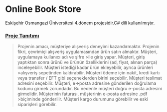 # Online Book Store
Eskişehir Osmangazi Üniversitesi 4.dönem projesidir.C# dili kullanılmıştır.
### [Proje Tanıtımı](https://github.com/gokhansamet/OnlineBookStore/blob/master/README.md#proje-tan%C4%B1t%C4%B1m%C4%B1)
>Projenin amacı, müşteriye alışveriş deneyimi kazandırmaktır. Projenin fikri, çevrimiçi alışveriş uygulamasından ürün satın almaktır. Müşteri, uygulamaya kullanıcı adı ve şifre >ile giriş yapar. Müşteri, giriş yaptıktan sonra ürünü ve ürünün özelliklerini (ad, fiyat, alınan parça) inceleyebilir. Müşteri istediği kadar ürün ekleyebilir, ayrıca ürünleri >alışveriş sepetinden kaldırabilir. Müşteri ödeme için nakit, kredi kartı veya transfer / EFT gibi seçeneklerden birini seçebilir. Müşteri teslimat adresini seçebilir. Müşteri, e->posta adresine gönderilen doğrulama kodunu girmek zorundadır. Bu nedenle müşteri doğru e-posta adresini girmelidir. Müşterinin faturası, müşterinin e-posta adresine .pdf >biçiminde gönderilir. Müşteri kargo durumunu görebilir ve eski siparişleri görebilir.
